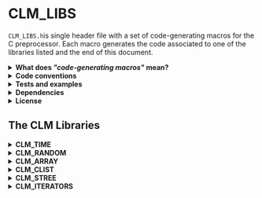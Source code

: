 # CLM_LIBS

`CLM_LIBS.h`is single header file with a set of code-generating macros for the C preprocessor. Each macro generates the code associated to one of the libraries listed and the end of this document.

<details><summary><strong>What does <em>"code-generating macros"</em> mean?</strong></summary><p></p></details>

<details><summary><strong>Code conventions</strong></summary><p></p></details>

<details><summary><strong>Tests and examples</strong></summary><p></p></details>

<details><summary><strong>Dependencies</strong></summary><p>

All the `CLM_LIBS` are mutually independent. That means that they don't rely on each other to work and that including one of them will never include the others. Moreover, functions inside a given `CLM_LIB` are mutually independent too (with the exception of the `CLM_STREE` library, where some of the functions do rely on the `stree_find`, `stree_min` and `stree_max` functions). In particular, there are no hidden auxiliary functions that do not appear in the lists provided below.

Regarding the C standar library, the `CLM_LIBS.h` header file automatically includes the following headers:

```c
#include <stdlib.h>
#include <string.h>
#include <assert.h>
#include <stdio.h>
#include <time.h>
```
</p></details>

<details><summary><strong>License</strong></summary><p></p></details>

## The CLM Libraries

<details><summary><strong>CLM_TIME</strong></summary><p>

The `IMPORT_CLM_TIME(prefix)` macro generates the following functions:

<details><summary><strong>elapsed</strong></summary><p>

Returns a double with the number of seconds elapsed since the last `start = clock();`.

```c
clock_t MyCrono = clock();
do_something();
printf("do_something takes %.3f seconds.\n", elapsed(MyCrono));
```
</p></details>

<details><summary><strong>get_timestamp</strong></summary><p>

*To Do*

</p></details>
</p></details>

<details><summary><strong>CLM_RANDOM</strong></summary><p></p></details>
<details><summary><strong>CLM_ARRAY</strong></summary><p></p></details>
<details><summary><strong>CLM_CLIST</strong></summary><p></p></details>
<details><summary><strong>CLM_STREE</strong></summary><p></p></details>
<details><summary><strong>CLM_ITERATORS</strong></summary><p></p></details>
